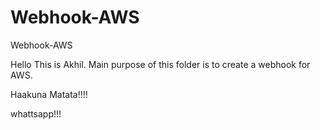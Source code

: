 # Webhook-AWS
Webhook-AWS

Hello This is Akhil. Main purpose of this folder is to create a webhook for AWS.

Haakuna Matata!!!!

whattsapp!!!